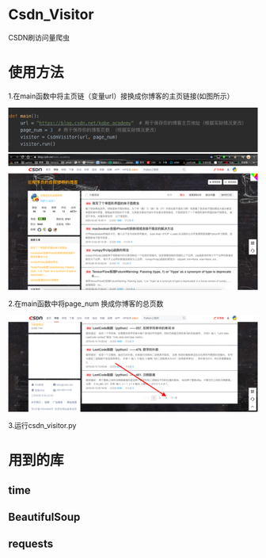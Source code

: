 # Csdn_Visitor
CSDN刷访问量爬虫
# 使用方法
1.在main函数中将主页链（变量url）接换成你博客的主页链接(如图所示）

![main函数](https://github.com/Stephen-Pierre/Csdn_Visitor/blob/master/image/image1.png)
![主页链接](https://github.com/Stephen-Pierre/Csdn_Visitor/blob/master/image/image2.png)

2.在main函数中将page_num 换成你博客的总页数

![总页数](https://github.com/Stephen-Pierre/Csdn_Visitor/blob/master/image/image3.png)

3.运行csdn_visitor.py
# 用到的库
## time
## BeautifulSoup
## requests
